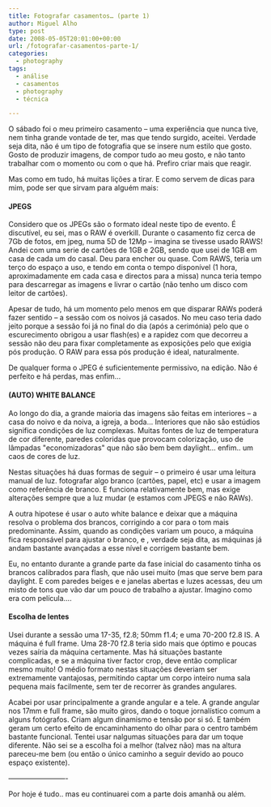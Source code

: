 ```yaml
---
title: Fotografar casamentos… (parte 1)
author: Miguel Alho
type: post
date: 2008-05-05T20:01:00+00:00
url: /fotografar-casamentos-parte-1/
categories:
  - photography
tags:
  - análise
  - casamentos
  - photography
  - técnica

---
```

O s&#225;bado foi o meu primeiro casamento &#8211; uma experi&#234;ncia que nunca tive, nem tinha grande vontade de ter, mas que tendo surgido, aceitei. Verdade seja dita, n&#227;o &#233; um tipo de fotografia que se insere num estilo que gosto. Gosto de produzir imagens, de compor tudo ao meu gosto, e n&#227;o tanto trabalhar com o momento ou com o que h&#225;. Prefiro criar mais que reagir.

Mas como em tudo, h&#225; muitas li&#231;&#245;es a tirar. E como servem de dicas para mim, pode ser que sirvam para algu&#233;m mais:

#### JPEGS

Considero que os JPEGs s&#227;o o formato ideal neste tipo de evento. &#201; discut&#237;vel, eu sei, mas o RAW &#233; overkill. Durante o casamento fiz cerca de 7Gb de fotos, em jpeg, numa 5D de 12Mp &#8211; imagina se tivesse usado RAWS! Andei com uma serie de cart&#245;es de 1GB e 2GB, sendo que usei de 1GB em casa de cada um do casal. Deu para encher ou quase. Com RAWS, teria um ter&#231;o do espa&#231;o a uso, e tendo em conta o tempo dispon&#237;vel (1 hora, aproximadamente em cada casa e directos para a missa) nunca teria tempo para descarregar as imagens e livrar o cart&#227;o (n&#227;o tenho um disco com leitor de cart&#245;es).

Apesar de tudo, h&#225; um momento pelo menos em que disparar RAWs poder&#225; fazer sentido &#8211; a sess&#227;o com os noivos j&#225; casados. No meu caso teria dado jeito porque a sess&#227;o foi j&#225; no final do dia (ap&#243;s a cerim&#243;nia) pelo que o escurecimento obrigou a usar flash(es) e a rapidez com que decorreu a sess&#227;o n&#227;o deu para fixar completamente as exposi&#231;&#245;es pelo que exigia p&#243;s produ&#231;&#227;o. O RAW para essa p&#243;s produ&#231;&#227;o &#233; ideal, naturalmente.

De qualquer forma o JPEG &#233; suficientemente permissivo, na edi&#231;&#227;o. N&#227;o &#233; perfeito e h&#225; perdas, mas enfim&#8230;

#### (AUTO) WHITE BALANCE

Ao longo do dia, a grande maioria das imagens s&#227;o feitas em interiores &#8211; a casa do noivo e da noiva, a igreja, a boda&#8230; Interiores que n&#227;o s&#227;o est&#250;dios significa condi&#231;&#245;es de luz complexas. Muitas fontes de luz de temperatura de cor diferente, paredes coloridas que provocam coloriza&#231;&#227;o, uso de l&#226;mpadas "economizadoras" que n&#227;o s&#227;o bem bem daylight&#8230; enfim.. um caos de cores de luz. 

Nestas situa&#231;&#245;es h&#225; duas formas de seguir &#8211; o primeiro &#233; usar uma leitura manual de luz. fotografar algo branco (cart&#245;es, papel, etc) e usar a imagem como refer&#234;ncia de branco. E funciona relativamente bem, mas exige altera&#231;&#245;es sempre que a luz mudar (e estamos com JPEGS e n&#227;o RAWs).

A outra hipotese &#233; usar o auto white balance e deixar que a m&#225;quina resolva o problema dos brancos, corrigindo a cor para o tom mais predominante. Assim, quando as condi&#231;&#245;es variam um pouco, a m&#225;quina fica respons&#225;vel para ajustar o branco, e , verdade seja dita, as m&#225;quinas j&#225; andam bastante avan&#231;adas a esse n&#237;vel e corrigem bastante bem.

Eu, no entanto durante a grande parte da fase inicial do casamento tinha os brancos calibrados para flash, que n&#227;o usei muito (mas que serve bem para daylight. E com paredes beiges e e janelas abertas e luzes acessas, deu um misto de tons que v&#227;o dar um pouco de trabalho a ajustar. Imagino como era com pel&#237;cula&#8230;. 

#### 

#### Escolha de lentes

Usei durante a sess&#227;o uma 17-35, f2.8; 50mm f1.4; e uma 70-200 f2.8 IS. A m&#225;quina &#233; full frame. Uma 28-70 f2.8 teria sido mais que &#243;ptimo e poucas vezes sa&#237;ria da m&#225;quina certamente. Mas h&#225; situa&#231;&#245;es bastante complicadas, e se a m&#225;quina tiver factor crop, deve ent&#227;o complicar mesmo muito! O m&#233;dio formato nestas situa&#231;&#245;es deveriam ser extremamente vantajosas, permitindo captar um corpo inteiro numa sala pequena mais facilmente, sem ter de recorrer &#224;s grandes angulares.

Acabei por usar principalmente a grande angular e a tele. A grande angular nos 17mm e full frame, s&#227;o muito giros, dando o toque jornal&#237;stico comum a alguns fot&#243;grafos. Criam algum dinamismo e tens&#227;o por si s&#243;. E tamb&#233;m geram um certo efeito de encaminhamento do olhar para o centro tamb&#233;m bastante funcional. Tentei usar nalgumas situa&#231;&#245;es para dar um toque diferente. N&#227;o sei se a escolha foi a melhor (talvez n&#227;o) mas na altura pareceu-me bem (ou ent&#227;o o &#250;nico caminho a seguir devido ao pouco espa&#231;o existente).

&#8212;&#8212;&#8212;&#8212;&#8212;&#8212;&#8212;&#8212;-

Por hoje &#233; tudo.. mas eu continuarei com a parte dois amanh&#227; ou al&#233;m.